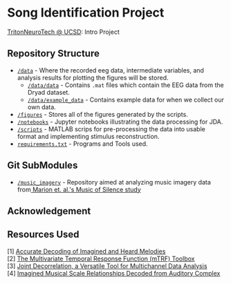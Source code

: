 # Song Identification Project
[TritonNeuroTech @ UCSD](https://neurotechx.ucsd.edu/): Intro Project
## Repository Structure
- [`/data`](https://github.com/NeuroTech-UCSD/song_identification/tree/main/data) - Where the recorded eeg data, intermediate variables, and analysis results for plotting the figures will be stored. 
	- [`/data/data`](https://github.com/NeuroTech-UCSD/song_identification/tree/main/data/data) - Contains `.mat` files which contain the EEG data from the Dryad dataset.
	- [`/data/example_data`](https://github.com/NeuroTech-UCSD/song_identification/tree/main/data/example_data) - Contains example data for when we collect our own data.
- [`/figures`](https://github.com/NeuroTech-UCSD/song_identification/tree/main/figures/) - Stores all of the figures generated by the scripts. 
- [`/notebooks`](https://github.com/NeuroTech-UCSD/song_identification/tree/main/notebooks/) - Jupyter notebooks illustrating the data processing for JDA. 
- [`/scripts`](https://github.com/NeuroTech-UCSD/song_identification/tree/main/scripts/) - MATLAB scrips for pre-processing the data into usable format and implementing stimulus reconstruction.
- [`requirements.txt`](https://github.com/NeuroTech-UCSD/song_identification/blob/main/requirements.txt) - Programs and Tools used.

## Git SubModules
- [`/music_imagery`](https://github.com/3x10e8/music_imagery/tree/cc303adbec5d04a0a1a6a680698112b8be748640) - Repository aimed at analyzing music imagery data from[ Marion et. al.'s Music of Silence study ](http://datadryad.org/stash/dataset/doi:10.5061/dryad.dbrv15f0j)
## Acknowledgement


## Resources Used
[1] [Accurate Decoding of Imagined and Heard Melodies](https://www.frontiersin.org/articles/10.3389/fnins.2021.673401/full) </br>
[2] [The Multivariate Temporal Response Function (mTRF) Toolbox](https://www.researchgate.net/publication/311153152_The_Multivariate_Temporal_Response_Function_mTRF_Toolbox_A_MATLAB_Toolbox_for_Relating_Neural_Signals_to_Continuous_Stimuli) </br>
[3] [Joint Decorrelation, a Versatile Tool for Multichannel Data Analysis](http://www.sciencedirect.com/science/article/pii/S1053811914004534) </br>
[4] [Imagined Musical Scale Relationships Decoded from Auditory Complex](https://direct.mit.edu/jocn/article/34/8/1326/110884/Imagined-Musical-Scale-Relationships-Decoded-from) </br>
